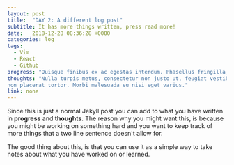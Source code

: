 ```yaml
---
layout: post
title:  "DAY 2: A different log post"
subtitle: It has more things written, press read more!
date:   2018-12-28 08:36:28 +0000
categories: log
tags: 
  - Vim
  - React 
  - Github
progress: "Quisque finibus ex ac egestas interdum. Phasellus fringilla, dui vel ornare faucibus, nibh ante tincidunt ante, quis maximus odio diam non leo."
thoughts: "Nulla turpis metus, consectetur non justo ut, feugiat vestibulum odio. Quisque
non placerat tortor. Morbi malesuada eu nisi eget varius."
link: none
---
```

Since this is just a normal Jekyll post you can add to what you have written in **progress** and **thoughts**. The reason why you might want this, is because you might be working on something hard and you want to keep track of more things that a two line sentence doesn't allow for.

The good thing about this, is that you can use it as a simple way to take notes about what you have worked on or learned.